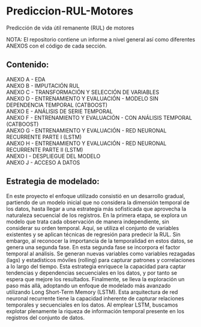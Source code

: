 # Prediccion-RUL-Motores
Predicción de vida útil remanente (RUL) de motores

NOTA: El repositorio contiene un informe a nivel general así como diferentes ANEXOS con el código de cada sección.

## Contenido:
ANEXO A - EDA  
ANEXO B - IMPUTACIÓN  RUL  
ANEXO C - TRANSFORMACIÓN Y SELECCIÓN DE VARIABLES  
ANEXO D - ENTRENAMIENTO Y EVALUACIÓN - MODELO SIN DEPENDENCIA TEMPORAL (CATBOOST)  
ANEXO E - ANÁLISIS DE SERIE TEMPORAL  
ANEXO F - ENTRENAMIENTO Y EVALUACIÓN - CON ANÁLISIS TEMPORAL (CATBOOST)  
ANEXO G - ENTRENAMIENTO Y EVALUACIÓN - RED NEURONAL RECURRENTE PARTE I (LSTM)  
ANEXO H - ENTRENAMIENTO Y EVALUACIÓN - RED NEURONAL RECURRENTE PARTE II (LSTM)  
ANEXO I - DESPLIEGUE DEL MODELO  
ANEXO J - ACCESO A DATOS   


## Estrategia de modelado: 
En este proyecto el enfoque utilizado consistió en un desarrollo gradual, partiendo de un modelo inicial que no considera la dimensión temporal de los datos, hasta llegar a una estrategia más sofisticada que aprovecha la naturaleza secuencial de los registros. En la primera etapa, se explora un modelo que trata cada observación de manera independiente, sin considerar su orden temporal. Aquí, se utiliza el conjunto de variables existentes y se aplican técnicas de regresión para predecir la RUL. Sin embargo, al reconocer la importancia de la temporalidad en estos datos, se genera una segunda fase. En esta segunda fase se incorpora el factor temporal al análisis. Se generan nuevas variables como variables rezagadas (lags) y estadísticos móviles (rolling) para capturar patrones y correlaciones a lo largo del tiempo. Esta estrategia enriquece la capacidad para captar tendencias y dependencias secuenciales en los datos, y por tanto se espera que mejore los resultados. Finalmente, se lleva la exploración un paso más allá, adoptando un enfoque de modelado más avanzado utilizando Long Short-Term Memory (LSTM). Esta arquitectura de red neuronal recurrente tiene la capacidad inherente de capturar relaciones temporales y secuenciales en los datos. Al emplear LSTM, buscamos explotar plenamente la riqueza de información temporal presente en los registros del conjunto de datos.

